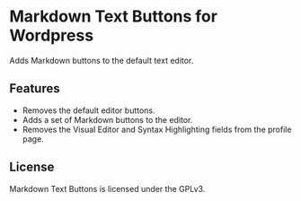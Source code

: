 # Markdown Text Buttons for Wordpress

Adds Markdown buttons to the default text editor.

## Features

* Removes the default editor buttons.
* Adds a set of Markdown buttons to the editor.
* Removes the Visual Editor and Syntax Highlighting fields from the profile page.

## License

Markdown Text Buttons is licensed under the GPLv3.